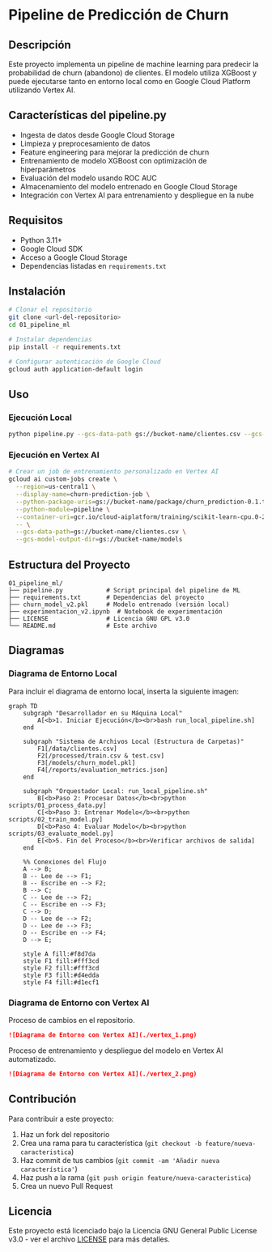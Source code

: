 # Pipeline de Predicción de Churn

## Descripción

Este proyecto implementa un pipeline de machine learning para predecir la probabilidad de churn (abandono) de clientes. El modelo utiliza XGBoost y puede ejecutarse tanto en entorno local como en Google Cloud Platform utilizando Vertex AI.

## Características del pipeline.py

- Ingesta de datos desde Google Cloud Storage
- Limpieza y preprocesamiento de datos
- Feature engineering para mejorar la predicción de churn
- Entrenamiento de modelo XGBoost con optimización de hiperparámetros
- Evaluación del modelo usando ROC AUC
- Almacenamiento del modelo entrenado en Google Cloud Storage
- Integración con Vertex AI para entrenamiento y despliegue en la nube

## Requisitos

- Python 3.11+
- Google Cloud SDK
- Acceso a Google Cloud Storage
- Dependencias listadas en `requirements.txt`

## Instalación

```bash
# Clonar el repositorio
git clone <url-del-repositorio>
cd 01_pipeline_ml

# Instalar dependencias
pip install -r requirements.txt

# Configurar autenticación de Google Cloud
gcloud auth application-default login
```

## Uso

### Ejecución Local

```bash
python pipeline.py --gcs-data-path gs://bucket-name/clientes.csv --gcs-model-output-dir gs://bucket-name/models
```

### Ejecución en Vertex AI

```bash
# Crear un job de entrenamiento personalizado en Vertex AI
gcloud ai custom-jobs create \
  --region=us-central1 \
  --display-name=churn-prediction-job \
  --python-package-uris=gs://bucket-name/package/churn_prediction-0.1.tar.gz \
  --python-module=pipeline \
  --container-uri=gcr.io/cloud-aiplatform/training/scikit-learn-cpu.0-23:latest \
  -- \
  --gcs-data-path=gs://bucket-name/clientes.csv \
  --gcs-model-output-dir=gs://bucket-name/models
```

## Estructura del Proyecto

```
01_pipeline_ml/
├── pipeline.py            # Script principal del pipeline de ML
├── requirements.txt       # Dependencias del proyecto
├── churn_model_v2.pkl     # Modelo entrenado (versión local)
├── experimentacion_v2.ipynb  # Notebook de experimentación
├── LICENSE                # Licencia GNU GPL v3.0
└── README.md              # Este archivo
```

## Diagramas

### Diagrama de Entorno Local

Para incluir el diagrama de entorno local, inserta la siguiente imagen:

```mermaid
graph TD
    subgraph "Desarrollador en su Máquina Local"
        A[<b>1. Iniciar Ejecución</b><br>bash run_local_pipeline.sh]
    end

    subgraph "Sistema de Archivos Local (Estructura de Carpetas)"
        F1[/data/clientes.csv]
        F2[/processed/train.csv & test.csv]
        F3[/models/churn_model.pkl]
        F4[/reports/evaluation_metrics.json]
    end

    subgraph "Orquestador Local: run_local_pipeline.sh"
        B[<b>Paso 2: Procesar Datos</b><br>python scripts/01_process_data.py]
        C[<b>Paso 3: Entrenar Modelo</b><br>python scripts/02_train_model.py]
        D[<b>Paso 4: Evaluar Modelo</b><br>python scripts/03_evaluate_model.py]
        E[<b>5. Fin del Proceso</b><br>Verificar archivos de salida]
    end

    %% Conexiones del Flujo
    A --> B;
    B -- Lee de --> F1;
    B -- Escribe en --> F2;
    B --> C;
    C -- Lee de --> F2;
    C -- Escribe en --> F3;
    C --> D;
    D -- Lee de --> F2;
    D -- Lee de --> F3;
    D -- Escribe en --> F4;
    D --> E;

    style A fill:#f8d7da
    style F1 fill:#fff3cd
    style F2 fill:#fff3cd
    style F3 fill:#d4edda
    style F4 fill:#d1ecf1
```

### Diagrama de Entorno con Vertex AI

Proceso de cambios en el repositorio.

```markdown
![Diagrama de Entorno con Vertex AI](./vertex_1.png)
```

Proceso de entrenamiento y despliegue del modelo en Vertex AI automatizado.

```markdown
![Diagrama de Entorno con Vertex AI](./vertex_2.png)
```

## Contribución

Para contribuir a este proyecto:

1. Haz un fork del repositorio
2. Crea una rama para tu característica (`git checkout -b feature/nueva-caracteristica`)
3. Haz commit de tus cambios (`git commit -am 'Añadir nueva característica'`)
4. Haz push a la rama (`git push origin feature/nueva-caracteristica`)
5. Crea un nuevo Pull Request

## Licencia

Este proyecto está licenciado bajo la Licencia GNU General Public License v3.0 - ver el archivo [LICENSE](LICENSE) para más detalles.